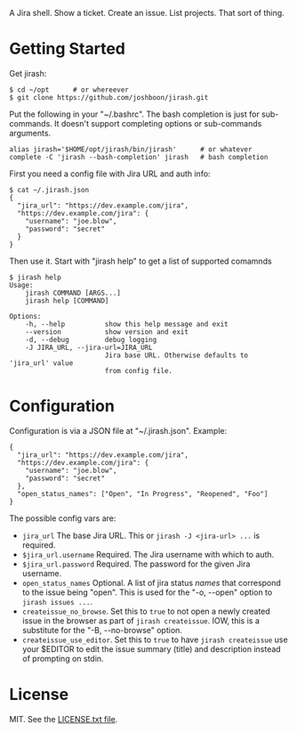 A Jira shell. Show a ticket. Create an issue. List projects.
That sort of thing.

# Getting Started

Get jirash:

    $ cd ~/opt      # or whereever
    $ git clone https://github.com/joshboon/jirash.git

Put the following in your "~/.bashrc". The bash completion is just for
sub-commands. It doesn't support completing options or sub-commands
arguments.

    alias jirash='$HOME/opt/jirash/bin/jirash'      # or whatever
    complete -C 'jirash --bash-completion' jirash   # bash completion

First you need a config file with Jira URL and auth info:

    $ cat ~/.jirash.json
    {
      "jira_url": "https://dev.example.com/jira",
      "https://dev.example.com/jira": {
        "username": "joe.blow",
        "password": "secret"
      }
    }

Then use it. Start with "jirash help" to get a list of supported comamnds


    $ jirash help
    Usage:
        jirash COMMAND [ARGS...]
        jirash help [COMMAND]

    Options:
        -h, --help          show this help message and exit
        --version           show version and exit
        -d, --debug         debug logging
        -J JIRA_URL, --jira-url=JIRA_URL
                            Jira base URL. Otherwise defaults to 'jira_url' value
                            from config file.


# Configuration

Configuration is via a JSON file at "~/.jirash.json". Example:

    {
      "jira_url": "https://dev.example.com/jira",
      "https://dev.example.com/jira": {
        "username": "joe.blow",
        "password": "secret"
      },
      "open_status_names": ["Open", "In Progress", "Reopened", "Foo"]
    }

The possible config vars are:

- `jira_url` The base Jira URL. This or `jirash -J <jira-url> ...` is required.
- `$jira_url.username` Required. The Jira username with which to auth.
- `$jira_url.password` Required. The password for the given Jira username.
- `open_status_names` Optional. A list of jira status *names* that correspond
  to the issue being "open". This is used for the "-o, --open" option to
  `jirash issues ...`.
- `createissue_no_browse`. Set this to `true` to not open a newly created issue
  in the browser as part of `jirash createissue`. IOW, this is a substitute for
  the "-B, --no-browse" option.
- `createissue_use_editor`. Set this to `true` to have `jirash createissue`
  use your $EDITOR to edit the issue summary (title) and description instead
  of prompting on stdin.


# License

MIT. See the [LICENSE.txt file](./LICENSE.txt).
